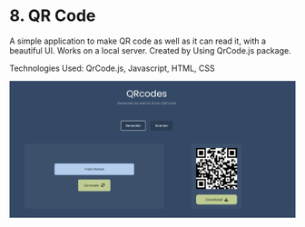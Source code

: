 # 8. QR Code

A simple application to make QR code as well as it can read it, with a beautiful UI. Works on a local server. Created by Using QrCode.js package.

Technologies Used: QrCode.js, Javascript, HTML, CSS

![QR Code Javascript](image.png)
